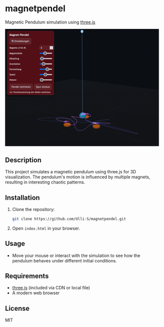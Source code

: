 # magnetpendel
Magnetic Pendulum simulation using [three.js](https://threejs.org/)

![Magnetpendel](images/mpendel.png)

## Description
This project simulates a magnetic pendulum using three.js for 3D visualization. The pendulum's motion is influenced by multiple magnets, resulting in interesting chaotic patterns.

## Installation

1. Clone the repository:
    ```bash
    git clone https://github.com/Ulli-S/magnetpendel.git
    ```
2. Open `index.html` in your browser.

## Usage
- Move your mouse or interact with the simulation to see how the pendulum behaves under different initial conditions.

## Requirements
- [three.js](https://threejs.org/) (included via CDN or local file)
- A modern web browser

## License
MIT


